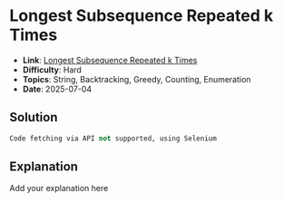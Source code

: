 # Longest Subsequence Repeated k Times
- **Link**: [Longest Subsequence Repeated k Times](https://leetcode.com/problems/longest-subsequence-repeated-k-times)
- **Difficulty**: Hard
- **Topics**: String, Backtracking, Greedy, Counting, Enumeration
- **Date**: 2025-07-04

## Solution
```python
Code fetching via API not supported, using Selenium
```

## Explanation

Add your explanation here
